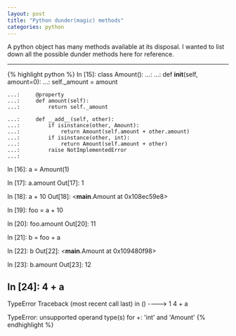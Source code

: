 ```yaml
---
layout: post
title: "Python dunder(magic) methods"
categories: python
---
```

A python object has many methods available at its disposal.
I wanted to list down all the possible dunder methods here for reference.

---
{% highlight python %}
In [15]: class Amount():
    ...:
    ...:     def __init__(self, amount=0):
    ...:         self._amount = amount

    ...:     @property
    ...:     def amount(self):
    ...:         return self._amount

    ...:     def __add__(self, other):
    ...:         if isinstance(other, Amount):
    ...:             return Amount(self.amount + other.amount)
    ...:         if isinstance(other, int):
    ...:             return Amount(self.amount + other)
    ...:         raise NotImplementedError
    ...:

In [16]: a = Amount(1)

In [17]: a.amount
Out[17]: 1

In [18]: a + 10
Out[18]: <__main__.Amount at 0x108ec59e8>

In [19]: foo = a + 10

In [20]: foo.amount
Out[20]: 11

In [21]: b = foo + a

In [22]: b
Out[22]: <__main__.Amount at 0x109480f98>

In [23]: b.amount
Out[23]: 12

In [24]: 4 + a
---------------------------------------------------------------------------
TypeError                                 Traceback (most recent call last)
<ipython-input-24-40053b62b981> in <module>()
----> 1 4 + a

TypeError: unsupported operand type(s) for +: 'int' and 'Amount'
{% endhighlight %}
